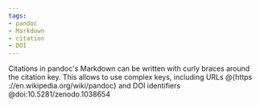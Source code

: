 ```yaml
---
tags:
- pandoc
- Markdown
- citation
- DOI
---
```


Citations in pandoc's Markdown can be written with curly braces around
the citation key. This allows to use complex keys, including URLs
@{https​://en.wikipedia.org/wiki/pandoc} and DOI identifiers
@doi:10.5281/zenodo.1038654

